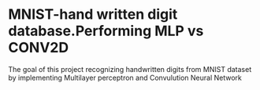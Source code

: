 # MNIST-hand written digit database.Performing MLP vs CONV2D
The goal of this project recognizing handwritten digits from MNIST dataset by implementing Multilayer perceptron and Convulution Neural Network
